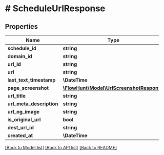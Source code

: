 # # ScheduleUrlResponse

## Properties

Name | Type | Description | Notes
------------ | ------------- | ------------- | -------------
**schedule_id** | **string** |  |
**domain_id** | **string** |  |
**url_id** | **string** |  |
**url** | **string** |  |
**last_text_timestamp** | **\DateTime** |  |
**page_screenshot** | [**\FlowHunt\Model\UrlScreenshotResponse**](UrlScreenshotResponse.md) |  |
**url_title** | **string** |  |
**url_meta_description** | **string** |  |
**url_og_image** | **string** |  |
**is_original_url** | **bool** |  |
**dest_url_id** | **string** |  |
**created_at** | **\DateTime** |  |

[[Back to Model list]](../../README.md#models) [[Back to API list]](../../README.md#endpoints) [[Back to README]](../../README.md)

